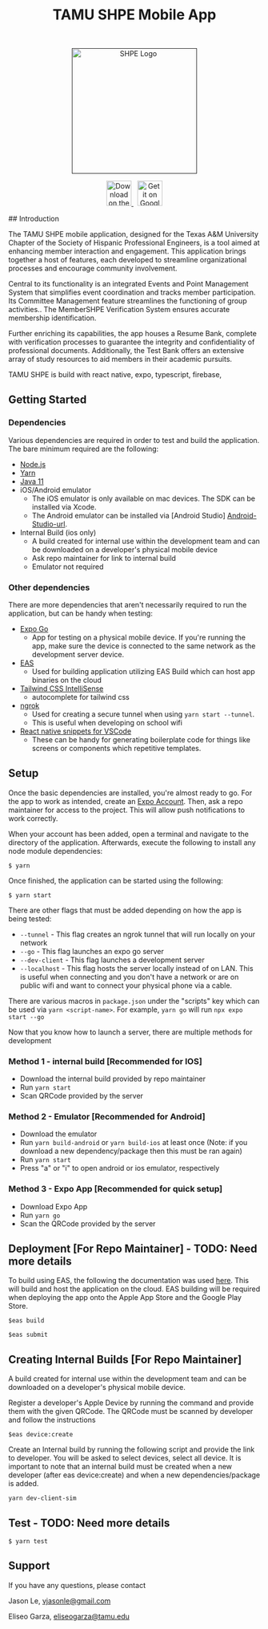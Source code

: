 <h1 align="center"> TAMU SHPE Mobile App</h1> <br>
<p align="center">
  <a href="">
    <img alt="SHPE Logo" title="SHPE" src="https://shpe.engr.ucr.edu/sites/default/files/styles/form_preview/public/SHPE_logo_IconOnly_FullColor-RGB_0.png?itok=_YzN6NAC" width="250">
  </a>
</p>

<p align="center">
  <a href="https://apps.apple.com/us/app/tamu-shpe/id6451004230">
    <img alt="Download on the App Store" src="https://developer.apple.com/assets/elements/badges/download-on-the-app-store.svg" height="50">
  </a>
  &nbsp;
  <a href="https://play.google.com/store/apps/details?id=com.tamu.shpe&pcampaignid=web_share">
    <img alt="Get it on Google Play" src="https://upload.wikimedia.org/wikipedia/commons/7/78/Google_Play_Store_badge_EN.svg" height="50">
  </a>
</p>
## Introduction

The TAMU SHPE mobile application, designed for the Texas A&M University Chapter of the Society of Hispanic Professional Engineers, is a tool aimed at enhancing member interaction and engagement. This application brings together a host of features, each developed to streamline organizational processes and encourage community involvement.

Central to its functionality is an integrated Events and Point Management System that simplifies event coordination and tracks member participation. Its Committee Management feature streamlines the functioning of group activities.. The MemberSHPE Verification System ensures accurate membership identification.

Further enriching its capabilities, the app houses a Resume Bank, complete with verification processes to guarantee the integrity and confidentiality of professional documents. Additionally, the Test Bank offers an extensive array of study resources to aid members in their academic pursuits.

TAMU SHPE is build with react native, expo, typescript, firebase,

## Getting Started

### Dependencies

Various dependencies are required in order to test and build the application. The bare minimum required are the following:

- [Node.js][Node-url]
- [Yarn][Yarn-url]
- [Java 11][Java-url]
- iOS/Android emulator
  - The iOS emulator is only available on mac devices. The SDK can be installed via Xcode.
  - The Android emulator can be installed via [Android Studio] [Android-Studio-url].
- Internal Build (ios only)
  - A build created for internal use within the development team and can be downloaded on a developer's physical mobile device
  - Ask repo maintainer for link to internal build
  - Emulator not required

### Other dependencies

There are more dependencies that aren't necessarily required to run the application, but can be handy when testing:

- [Expo Go][Expo-Go-url]
  - App for testing on a physical mobile device. If you're running the app, make sure the device is connected to the same network as the development server device.
- [EAS][EAS-url]
  - Used for building application utilizing EAS Build which can host app binaries on the cloud
- [Tailwind CSS IntelliSense][Tailwind-url]
  - autocomplete for tailwind css
- [ngrok][ngrok-url]
  - Used for creating a secure tunnel when using `yarn start --tunnel`.
  - This is useful when developing on school wifi
- [React native snippets for VSCode][React-Native-Snippets-url]
  - These can be handy for generating boilerplate code for things like screens or components which repetitive templates.

## Setup

Once the basic dependencies are installed, you're almost ready to go. For the app to work as intended, create an [Expo Account][Expo-url]. Then, ask a repo maintainer for access to the project. This will allow push notifications to work correctly.

When your account has been added, open a terminal and navigate to the directory of the application. Afterwards, execute the following to install any node module dependencies:

```
$ yarn
```

Once finished, the application can be started using the following:

```
$ yarn start
```

There are other flags that must be added depending on how the app is being tested:

- `--tunnel` - This flag creates an ngrok tunnel that will run locally on your network
- `--go` - This flag launches an expo go server
- `--dev-client` - This flag launches a development server
- `--localhost` - This flag hosts the server locally instead of on LAN. This is useful when connecting and you don't have a network or are on public wifi and want to connect your physical phone via a cable.

There are various macros in `package.json` under the "scripts" key which can be used via `yarn <script-name>`. For example, `yarn go` will run `npx expo start --go`

Now that you know how to launch a server, there are multiple methods for development

### Method 1 - internal build **[Recommended for IOS]**

- Download the internal build provided by repo maintainer
- Run `yarn start`
- Scan QRCode provided by the server

### Method 2 - Emulator **[Recommended for Android]**

- Download the emulator
- Run `yarn build-android` or `yarn build-ios` at least once (Note: if you download a new dependency/package then this must be ran again)
- Run `yarn start`
- Press "a" or "i" to open android or ios emulator, respectively

### Method 3 - Expo App **[Recommended for quick setup]**

- Download Expo App
- Run `yarn go`
- Scan the QRCode provided by the server

## Deployment **[For Repo Maintainer]** - TODO: Need more details

To build using EAS, the following the documentation was used [here][EAS-url]. This will build and host the application on the cloud. EAS building will be required when deploying the app onto the Apple App Store and the Google Play Store.

```
$eas build
```

```
$eas submit
```

## Creating Internal Builds **[For Repo Maintainer]**

A build created for internal use within the development team and can be downloaded on a developer's physical mobile device.

Register a developer's Apple Device by running the command and provide them with the given QRCode. The QRCode must be scanned by developer and follow the instructions

```
$eas device:create
```

Create an Internal build by running the following script and provide the link to developer. You will be asked to select devices, select all device. It is important to note that an internal build must be created when a new developer (after eas device:create) and when a new dependencies/package is added.

```
yarn dev-client-sim
```

## Test - TODO: Need more details

```
$ yarn test
```

## Support

If you have any questions, please contact

Jason Le, vjasonle@gmail.com

Eliseo Garza, eliseogarza@tamu.edu

[Node-url]: https://nodejs.org/en/download
[Yarn-url]: https://classic.yarnpkg.com/lang/en/docs/install/#windows-stable
[ngrok-url]: https://ngrok.com/download
[Android-Studio-url]: https://developer.android.com/studio?gclid=CjwKCAjwkeqkBhAnEiwA5U-uM4C0y7a37MdCipZw33fmboKRKOAS8vgwCoPiRKLnEsEbUB2qRpS1YBoCBAcQAvD_BwE&gclsrc=aw.ds
[React-Native-Snippets-url]: https://marketplace.visualstudio.com/items?itemName=dsznajder.es7-react-js-snippets
[Expo-url]: https://expo.dev/
[Expo-Go-url]: https://expo.dev/client
[Java-url]: https://www.oracle.com/java/technologies/downloads/#java11
[EAS-url]: https://docs.expo.dev/build/introduction/
[Firebase-url]: https://firebase.google.com/
[React-Native-url]: https://reactnative.dev/
[Git-url]: https://git-scm.com/downloads
[Tailwind-url]: https://marketplace.visualstudio.com/items?itemName=bradlc.vscode-tailwindcss
[Expo-Build-url]: https://expo.dev/accounts/tamu-shpe/projects/TAMU-SHPE/development-builds
[XCode-url]: https://apps.apple.com/us/app/xcode/id497799835
